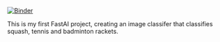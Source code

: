 [![Binder](https://mybinder.org/badge_logo.svg)](https://mybinder.org/v2/gh/Lovkush-A/production/master?filepath=fastai_rackets%2Frackets.ipynb)

This is my first FastAI project, creating an image classifer that classifies squash, tennis and badminton rackets.
